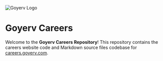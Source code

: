 <!-- Copyright (c) 2022 Goyerv Ltd. All rights reserved. -->
<!-- Author: Emmanuel Okorafor -->







![Goyerv Logo](assets/favicons/goyerv_icon.ico)




# Goyerv Careers

Welcome to the **Goyerv Careers Repository**! This repository contains the careers website code and Markdown source files codebase for [careers.goyerv.com](https://careers.goyerv.com).

